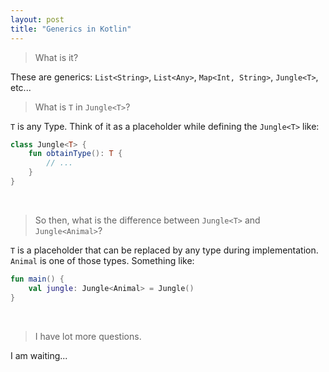 ```yaml
---
layout: post
title: "Generics in Kotlin"
---
```


> What is it?

These are generics: `List<String>`, `List<Any>`, `Map<Int, String>`, `Jungle<T>`, etc...
<br>

> What is `T` in `Jungle<T>`?
 
`T` is any Type. Think of it as a placeholder while defining the `Jungle<T>` like:
```kotlin
class Jungle<T> {
    fun obtainType(): T { 
        // ...
    }
}
```
<br>

> So then, what is the difference between `Jungle<T>` and `Jungle<Animal>`?

`T` is a placeholder that can be replaced by any type during implementation. `Animal` is one of those types. Something
like:
```kotlin
fun main() {
    val jungle: Jungle<Animal> = Jungle()
}
```
<br>

> I have lot more questions.

I am waiting...
